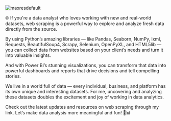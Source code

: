 ![maxresdefault](https://github.com/user-attachments/assets/ea76c456-8809-412b-bd4d-530514cba395)

🌐 If you're a data analyst who loves working with new and real-world datasets, web scraping is a powerful way to explore and analyze fresh data directly from the source.

By using Python’s amazing libraries — like Pandas, Seaborn, NumPy, lxml, Requests, BeautifulSoup4, Scrapy, Selenium, OpenPyXL, and HTML5lib — you can collect data from websites based on your client’s needs and turn it into valuable insights.

And with Power BI’s stunning visualizations, you can transform that data into powerful dashboards and reports that drive decisions and tell compelling stories.

We live in a world full of data — every individual, business, and platform has its own unique and interesting datasets. For me, uncovering and analyzing these datasets doubles the excitement and joy of working in data analytics.

Check out the latest updates and resources on web scraping through my link. Let’s make data analysis more meaningful and fun! 🚀📊
